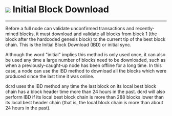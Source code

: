 # <img class="dcr-icon" src="/img/dcr-icons/Transactions.svg" /> Initial Block Download

---

Before a full node can validate unconfirmed transactions and
recently-mined blocks, it must download and validate all blocks from
block 1 (the block after the hardcoded genesis block) to the current tip
of the best block chain. This is the Initial Block Download (IBD) or
initial sync.

Although the word "initial" implies this method is only used once, it
can also be used any time a large number of blocks need to be
downloaded, such as when a previously-caught-up node has been offline
for a long time. In this case, a node can use the IBD method to download
all the blocks which were produced since the last time it was online.

dcrd uses the IBD method any time the last block on its local
best block chain has a block header time more than 24 hours in the past.
dcrd will also perform IBD if its local best block chain is
more than 288 blocks lower than its local best header chain (that is,
the local block chain is more than about 24 hours in the past).
